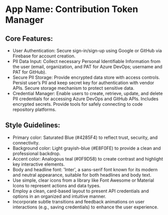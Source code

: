 # **App Name**: Contribution Token Manager

## Core Features:

- User Authentication: Secure sign-in/sign-up using Google or GitHub via Firebase for account creation.
- PII Data Input: Collect necessary Personal Identifiable Information from the user (email, organization, and PAT for Azure DevOps; username and PAT for GitHub).
- Secure PII Storage: Provide encrypted data store with access controls. Persist user’s PII and keep secret key for authentication with vendor APIs. Secure storage mechanism to protect sensitive data.
- Credential Manager: Enable users to create, retrieve, update, and delete PII credentials for accessing Azure DevOps and GitHub APIs. Includes encrypted secrets. Provide tools for safely connecting to code repository platforms.

## Style Guidelines:

- Primary color: Saturated Blue (#4285F4) to reflect trust, security, and connectivity.
- Background color: Light grayish-blue (#E8F0FE) to provide a clean and professional backdrop.
- Accent color: Analogous teal (#0F9D58) to create contrast and highlight key interactive elements.
- Body and headline font: 'Inter', a sans-serif font known for its modern and neutral appearance, suitable for both headlines and body text.
- Use simple, clear icons from a library like Font Awesome or Material Icons to represent actions and data types.
- Employ a clean, card-based layout to present API credentials and options in an organized and intuitive manner.
- Incorporate subtle transitions and feedback animations on user interactions (e.g., saving credentials) to enhance the user experience.